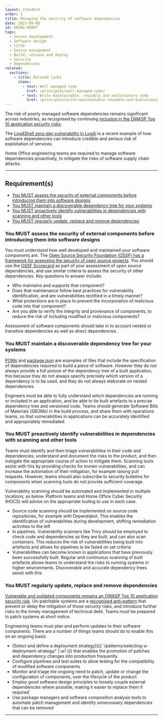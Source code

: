 ```yaml
---
layout: standard
order: 1
title: Managing the security of software dependencies
date: 2023-09-08
id: SEGAS-00007
tags:
  - Secure development
  - Software design
  - CI/CD
  - Source management
  - Build, release and deploy
  - Security
  - Dependencies
related:
  sections:
    - title: Related links
      items:
        - text: Well managed code
          href: /principles/well-managed-code/
        - text: Write maintainable, reusable and evolutionary code
          href: /principles/write-maintainable-reusable-and-evolutionary-code/
---
```


The risk of poorly managed software dependencies remains significant across industries, as recognised by continuing [inclusion in the OWASP Top 10 application security risks](https://owasp.org/Top10/A06_2021-Vulnerable_and_Outdated_Components/).

The [Log4Shell zero-day vulnerability in Log4j](https://www.ncsc.gov.uk/news/apache-log4j-vulnerability) is a recent example of how software dependencies can introduce credible and serious risk of exploitation of services.

Home Office engineering teams are required to manage software dependencies proactively, to mitigate the risks of software supply chain attacks.

---

## Requirement(s)

- [You MUST assess the security of external components before introducing them into software designs](#you-must-assess-the-security-of-external-components-before-introducing-them-into-software-designs)
- [You MUST maintain a discoverable dependency tree for your systems](#you-must-maintain-a-discoverable-dependency-tree-for-your-systems)
- [You MUST proactively identify vulnerabilities in dependencies with scanning and other tools](#you-must-proactively-identify-vulnerabilities-in-dependencies-with-scanning-and-other-tools)
- [You MUST regularly update, replace and remove dependencies](#you-must-regularly-update-replace-and-remove-dependencies)

### You MUST assess the security of external components before introducing them into software designs

You must understand how well developed and maintained your software components are. The [Open Source Security Foundation (OSSF) has a framework for assessing the security of open source projects](https://github.com/ossf/scorecard#scorecard-checks). You should use the [OSSF Scorecard](https://github.com/ossf/scorecard) as part of your assessment of open source dependencies, and use similar criteria to assess the security of other dependencies. Key questions to answer include:

- Who maintains and supports that component?
- Does that maintenance follow best practices for vulnerability identification, and are vulnerabilities rectified in a timely manner?
- What protections are in place to prevent the incorporation of malicious code into that component?
- Are you able to verify the integrity and provenance of components, to reduce the risk of including modified or malicious components?

Assessment of software components should take in to account nested or transitive dependencies as well as direct dependencies.

### You MUST maintain a discoverable dependency tree for your systems

[POMs](https://maven.apache.org/guides/introduction/introduction-to-the-pom.html) and [package.json](https://docs.npmjs.com/cli/v9/configuring-npm/package-json) are examples of files that include the specification of dependencies required to build a piece of software. However they do not always provide a full picture of the dependency tree of a built application, this because they do not always specify precisely which version of a dependency is to be used, and they do not always elaborate on nested dependencies.

Engineers must be able to fully understand which dependencies are running or included in an application, and be able to tie built artefacts to a precise dependency tree and versioned code. Teams should generate Software Bills of Materials (SBOMs) in the build process, and share them with operations teams, so that vulnerabilities in applications can be accurately identified and appropriately remediated.

### You MUST proactively identify vulnerabilities in dependencies with scanning and other tools

Teams must identify and then triage vulnerabilities in their code and dependencies, understand and document the risks to the product, and then instigate the appropriate course of action to mitigate them. Scanning tools assist with this by providing checks for known vulnerabilities, and can increase the automation of their mitigation, for example raising pull requests. However, teams should also subscribe to security bulletins for components when scanning tools do not provide sufficient coverage.

Vulnerability scanning should be automated and implemented in multiple locations, as below. Platform teams and Home Office Cyber Security (HOCS) will advise on the appropriate tooling to use in each case.

- Source code scanning should be implemented on source code repositories, for example with Dependabot. This enables the identification of vulnerabilities during development, shifting remediation activities to the left
- In pipelines. Vulnerability scanners like Trivy should be employed to check code and dependencies as they are built, and can also scan containers. This reduces the risk of vulnerabilities being built into artefacts and allows for pipelines to be failed on set criteria
- Vulnerabilities can become known in applications that have previously been successfully built. Regular and continuous scanning of built artefacts allows teams to understand the risks to running systems in higher environments. Discoverable and accurate dependency trees assist with this

### You MUST regularly update, replace and remove dependencies

[Vulnerable and outdated components remains an OWASP Top 10 application security risk](https://owasp.org/Top10/A06_2021-Vulnerable_and_Outdated_Components/). Un-patchable systems are a [recognised anti-pattern](https://www.ncsc.gov.uk/whitepaper/security-architecture-anti-patterns#section_8) that prevent or delay the mitigation of those security risks, and introduce further risks to the timely management of technical debt. Teams must be prepared to patch systems at short notice.

Engineering teams must plan and perform updates to their software components. There are a number of things teams should do to enable this on an ongoing basis:

- [Select and define a deployment strategy]({{ '/patterns/selecting-a-deployment-strategy/' | url }}) that enables the promotion of patches and dependency changes into production frequently
- Configure pipelines and test suites to allow testing for the compatibility of modified software components
- Monitor and triage the ongoing need to patch, update or change the configuration of components, over the lifecycle of the product
- Employ good software design principles to loosely couple external dependencies where possible, making it easier to replace them if required
- Use package managers and software composition analysis tools to automate patch management and identify unnecessary dependencies that can be removed

---
